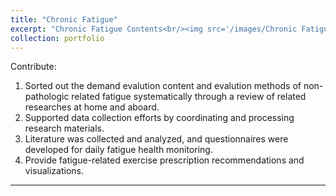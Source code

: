 ```yaml
---
title: "Chronic Fatigue"
excerpt: "Chronic Fatigue Contents<br/><img src='/images/Chronic Fatigue.png'>"
collection: portfolio
---
```

Contribute:
1) Sorted out the demand evalution content and evalution methods of non-pathologic related fatigue systematically through a review of related researches at home and aboard.
2) Supported data collection efforts by coordinating and processing research materials.
3) Literature was collected and analyzed, and questionnaires were developed for daily fatigue health monitoring.
4) Provide fatigue-related exercise prescription recommendations and visualizations.
---
